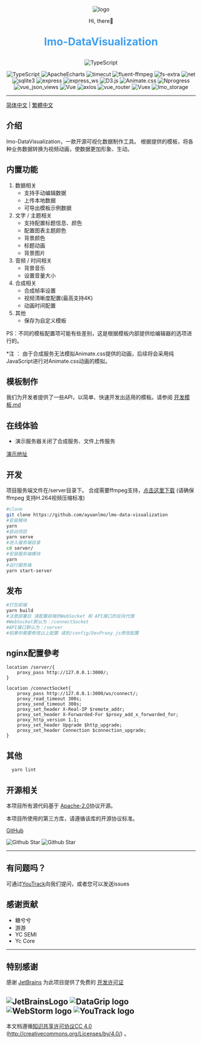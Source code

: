 <p align="center">
	<img alt="logo" src="https://cdn.ayuanlmo.cn/lmo_loso_r.png">
</p>
<p align="center">
	Hi, there👋
</p>
<h1 align="center" style="margin: 30px 0 30px; font-weight: bold;color:#409fee;">lmo-DataVisualization</h1>
<p align="center">
    <img src="https://img.shields.io/badge/License-Apache2.0 -blue.svg" alt="TypeScript">
</p>
<p align="center">
    <img src="https://img.shields.io/badge/TypeScript-4.7.4 -blue.svg" alt="TypeScript">
    <img src="https://img.shields.io/badge/ApacheEcharts-5.0 -blue.svg" alt="ApacheEcharts">
    <img src="https://img.shields.io/badge/timecut-0.3.3 -blue.svg" alt="timecut">
    <img src="https://img.shields.io/badge/fluent_ffmpeg-2.1.2 -blue.svg" alt="fluent-ffmpeg">
    <img src="https://img.shields.io/badge/fs_extra-10.1.0 -blue.svg" alt="fs-extra">
    <img src="https://img.shields.io/badge/net-1.0.2 -blue.svg" alt="net">
    <img src="https://img.shields.io/badge/sqlite3-5.0.8 -blue.svg" alt="sqlite3">
    <img src="https://img.shields.io/badge/Express-4.18.1 -blue.svg" alt="express">
    <img src="https://img.shields.io/badge/Express_ws-5.0.2 -blue.svg" alt="express_ws">
    <img src="https://img.shields.io/badge/D3.js-5.16.0 -blue.svg" alt="D3.js">
    <img src="https://img.shields.io/badge/Animate.css-3.5.1 -green.svg" alt="Animate.css">
    <img src="https://img.shields.io/badge/Nprogress-0.2.0 -green.svg" alt="Nprogress">
    <img src="https://img.shields.io/badge/vue_json_views-1.3.0 -green.svg" alt="vue_json_views">
    <img src="https://img.shields.io/badge/Vue-2.6.11 -green.svg" alt="Vue">
    <img src="https://img.shields.io/badge/axios-0.25.0 -green.svg" alt="axios">
    <img src="https://img.shields.io/badge/Vue_Router-3.2.0 -green.svg" alt="vue_router">
    <img src="https://img.shields.io/badge/Vuex-3.4.0 -green.svg" alt="Vuex">
    <img src="https://img.shields.io/badge/lmo_storage-1.0.3 -green.svg" alt="lmo_storage">
</p>

---

[简体中文](./README.md) | [繁體中文](./README-ZH_TW.md)

## 介绍

lmo-DataVisualization，一款开源可视化数据制作工具。 根据提供的模板，将各种业务数据转换为视频动画，使数据更加形象、生动。

## 内置功能

1. 数据相关
    - 支持手动编辑数据
    - 上传本地数据
    - 可导出模板示例数据
2. 文字 / 主题相关
    - 支持配置标题信息、颜色
    - 配置图表主题颜色
    - 背景颜色
    - 标题动画
    - 背景图片
3. 音频 / 时间相关
    - 背景音乐
    - 设置音量大小
4. 合成相关
    - 合成帧率设置
    - 视频清晰度配置(最高支持4K)
    - 动画时间配置
5. 其他
    - 保存为自定义模板

PS：不同的模板配置项可能有些差别，这是根据模板内部提供给编辑器的选项进行的。

*注 ： 由于合成服务无法模拟Animate.css提供的动画，后续将会采用纯JavaScript进行对Animate.css动画的模拟。

## 模板制作

我们为开发者提供了一些API，以简单、快速开发出适用的模板。请参阅 [开发模板.md](./doc/开发模板.md)

## 在线体验

- 演示服务器关闭了合成服务、文件上传服务

[演示地址](https://dv.ayuanlmo.cn)

## 开发

项目服务端文件在/server目录下。 合成需要ffmpeg支持，[点击这里下载](https://ffmpeg.org/download.html)</a>
(请确保 ffmpeg 支持H.264视频压缩标准)

```bash
#clone
git clone https://github.com/ayuanlmo/lmo-data-visualization
#安装模块
yarn
#启动项目
yarn serve
#进入服务端目录
cd server/
#安装服务端模块
yarn
#运行服务端
yarn start-server
```

## 发布

```bash
#打包前端
yarn build
#注意部署后 请配置前端的WebSocket 和 API接口的反向代理
#WebSocket默认为：/connectSocket
#API接口默认为：/server
#如果你需要修改以上配置 请到/config/DevProxy.js修改配置
```

## nginx配置參考

```text
location /server/{
    proxy_pass http://127.0.0.1:3000/;
}

location /connectSocket{
    proxy_pass http://127.0.0.1:3000/ws/connect/;
    proxy_read_timeout 300s;
    proxy_send_timeout 300s;
    proxy_set_header X-Real-IP $remote_addr;
    proxy_set_header X-Forwarded-For $proxy_add_x_forwarded_for;
    proxy_http_version 1.1;
    proxy_set_header Upgrade $http_upgrade;
    proxy_set_header Connection $connection_upgrade;
}
```

## 其他

```bash
  yarn lint
```

## 开源相关

本项目所有源代码基于 [Apache-2.0](https://gitee.com/ayuanlmo/lmo-data-visualization/blob/master/LICENSE)协议开源。

本项目所使用的第三方库，请遵循该库的开源协议标准。

[GitHub](https://github.com/ayuanlmo/lmo-data-visualization)

![Github Star](https://img.shields.io/github/stars/ayuanlmo/lmo-data-visualization?logo=github)
![Github Star](https://img.shields.io/github/forks/ayuanlmo/lmo-data-visualization?logo=github)

---

## 有问题吗？

可通过[YouTrack](https://ayuanlmo.youtrack.cloud/)向我们提问，或者您可以发送issues

## 感谢贡献

- 糖兮兮
- 游游
- YC SEMI
- Yc Core

---

## 特别感谢

感谢 [JetBrains](https://www.jetbrains.com/)
为此项目提供了免费的 [开发许可证](https://www.jetbrains.com/community/opensource/)

![JetBrainsLogo](https://resources.jetbrains.com/storage/products/company/brand/logos/jb_beam.svg)
![DataGrip logo](https://resources.jetbrains.com.cn/storage/products/company/brand/logos/DataGrip_icon.svg)
![WebStorm logo](https://resources.jetbrains.com.cn/storage/products/company/brand/logos/WebStorm_icon.svg)
![YouTrack logo](https://resources.jetbrains.com.cn/storage/products/company/brand/logos/YouTrack_icon.svg)
---

本文档遵循[知识共享许可协议CC 4.0](https://creativecommons.org/licenses/by/4.0/) (http://creativecommons.org/Licenses/by/4.0/)
。
